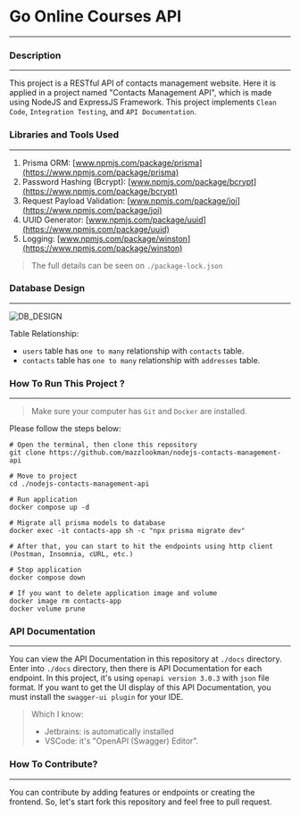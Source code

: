 # Go Online Courses API

---
### Description

---
This project is a RESTful API of contacts management website. 
Here it is applied in a project named "Contacts Management API", which is made using NodeJS and ExpressJS Framework. 
This project implements `Clean Code`, `Integration Testing`, and `API Documentation`.

### Libraries and Tools Used

---
1. Prisma ORM: [www.npmjs.com/package/prisma](https://www.npmjs.com/package/prisma)
2. Password Hashing (Bcrypt): [www.npmjs.com/package/bcrypt](https://www.npmjs.com/package/bcrypt)
3. Request Payload Validation: [www.npmjs.com/package/joi](https://www.npmjs.com/package/joi)
4. UUID Generator: [www.npmjs.com/package/uuid](https://www.npmjs.com/package/uuid)
5. Logging: [www.npmjs.com/package/winston](https://www.npmjs.com/package/winston)
> The full details can be seen on `./package-lock.json`

### Database Design

---
![DB_DESIGN](https://ik.imagekit.io/mazzlookman/nodejs_contact_management_api_diagram.png?updatedAt=1697029871229)

Table Relationship:
* `users` table has `one to many` relationship with `contacts` table.
* `contacts` table has `one to many` relationship with `addresses` table.


### How To Run This Project ?

---
> Make sure your computer has `Git` and `Docker` are installed.

Please follow the steps below:

```
# Open the terminal, then clone this repository
git clone https://github.com/mazzlookman/nodejs-contacts-management-api

# Move to project
cd ./nodejs-contacts-management-api

# Run application
docker compose up -d

# Migrate all prisma models to database
docker exec -it contacts-app sh -c "npx prisma migrate dev"

# After that, you can start to hit the endpoints using http client (Postman, Insomnia, cURL, etc.)

# Stop application
docker compose down

# If you want to delete application image and volume
docker image rm contacts-app
docker volume prune
```

### API Documentation

---

You can view the API Documentation in this repository at `./docs` directory. Enter into `./docs` directory,
then there is API Documentation for each endpoint. In this project, it's using `openapi version 3.0.3`
with `json` file format. If you want to get the UI display of this API Documentation, you must install the `swagger-ui plugin` for your IDE.
> Which I know:
> * Jetbrains: is automatically installed
> * VSCode: it's "OpenAPI (Swagger) Editor".

### How To Contribute?

---
You can contribute by adding features or endpoints or creating the frontend.
So, let's start fork this repository and feel free to pull request.


